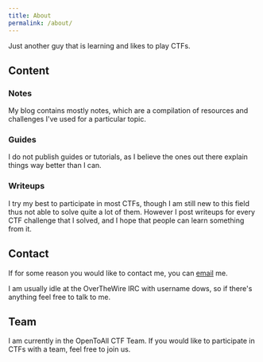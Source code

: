 ```yaml
---
title: About
permalink: /about/
---
```


Just another guy that is learning and likes to play CTFs.

## Content
### Notes
My blog contains mostly notes, which are a compilation of resources and challenges I've used for a particular topic. 

### Guides
I do not publish guides or tutorials, as I believe the ones out there explain things way better than I can.

### Writeups
I try my best to participate in most CTFs, though I am still new to this field thus not able to solve quite a lot of them. However I post writeups for every CTF challenge that I solved, and I hope that people can learn something from it.

## Contact
If for some reason you would like to contact me, you can [email](mailto:daniellim0611@gmail.com) me.

I am usually idle at the OverTheWire IRC with username dows, so if there's anything feel free to talk to me.

## Team
I am currently in the OpenToAll CTF Team. If you would like to participate in CTFs with a team, feel free to join us.
